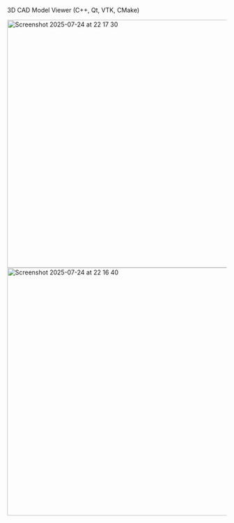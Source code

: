 3D CAD Model Viewer (C++, Qt, VTK, CMake)

<img width="910" height="568" alt="Screenshot 2025-07-24 at 22 17 30" src="https://github.com/user-attachments/assets/104c5110-ea7a-4528-9421-6f394fb7592a" />

<img width="910" height="568" alt="Screenshot 2025-07-24 at 22 16 40" src="https://github.com/user-attachments/assets/82c8c9d5-e65b-4a2b-a1e5-a04360b1701d" />
